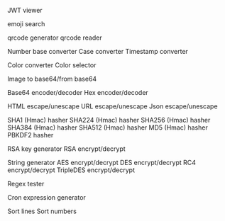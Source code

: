 JWT viewer

emoji search

qrcode generator
qrcode reader

Number base converter
Case converter
Timestamp converter

Color converter
Color selector

Image to base64/from base64

Base64 encoder/decoder
Hex encoder/decoder

HTML escape/unescape
URL escape/unescape
Json escape/unescape

SHA1 (Hmac) hasher
SHA224 (Hmac) hasher
SHA256 (Hmac) hasher
SHA384 (Hmac) hasher
SHA512 (Hmac) hasher
MD5 (Hmac) hasher
PBKDF2 hasher

RSA key generator
RSA encrypt/decrypt

String generator
AES encrypt/decrypt
DES encrypt/decrypt
RC4 encrypt/decrypt
TripleDES encrypt/decrypt

Regex tester

Cron expression generator

Sort lines
Sort numbers

